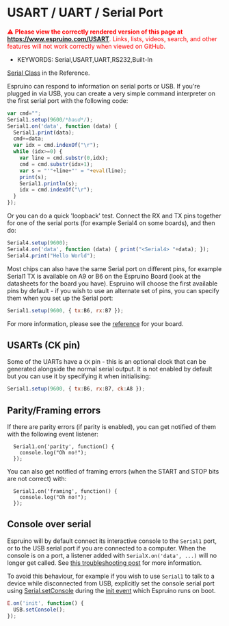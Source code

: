 <!--- Copyright (c) 2013 Gordon Williams, Pur3 Ltd. See the file LICENSE for copying permission. -->
USART / UART / Serial Port
=======================

<span style="color:red">:warning: **Please view the correctly rendered version of this page at https://www.espruino.com/USART**. Links, lists, videos, search, and other features will not work correctly when viewed on GitHub.</span>

* KEYWORDS: Serial,USART,UART,RS232,Built-In

[Serial Class](/Reference#Serial) in the Reference.

Espruino can respond to information on serial ports or USB. If you're plugged in via USB, you can create a very simple command interpreter on the first serial port with the following code:

```JavaScript
var cmd="";
Serial1.setup(9600/*baud*/);
Serial1.on('data', function (data) { 
  Serial1.print(data); 
  cmd+=data;
  var idx = cmd.indexOf("\r");
  while (idx>=0) { 
    var line = cmd.substr(0,idx);
    cmd = cmd.substr(idx+1);
    var s = "'"+line+"' = "+eval(line); 
    print(s);
    Serial1.println(s);
    idx = cmd.indexOf("\r");
  }
});
```
 
Or you can do a quick 'loopback' test. Connect the RX and TX pins together for one of the serial ports (for example Serial4 on some boards), and then do:

```JavaScript
Serial4.setup(9600);
Serial4.on('data', function (data) { print("<Serial4> "+data); });
Serial4.print("Hello World");
```
 
Most chips can also have the same Serial port on different pins, for example Serial1 TX is available on A9 or B6 on the Espruino Board (look at the datasheets for the board you have). Espruino will choose the first available pins by default - if you wish to use an alternate set of pins, you can specify them when you set up the Serial port:

```JavaScript
Serial1.setup(9600, { tx:B6, rx:B7 });
```

For more information, please see the [reference](/Reference) for your board.

USARTs (CK pin)
---------------

Some of the UARTs have a `CK` pin - this is an optional clock that can be generated alongside the normal serial output. It is not enabled by default but you can use it by specifying it when initialising:

```JavaScript
Serial1.setup(9600, { tx:B6, rx:B7, ck:A8 });
```

Parity/Framing errors
---------------------

If there are parity errors (if parity is enabled), you can get notified of them with the following event listener:

```
  Serial1.on('parity', function() {
    console.log("Oh no!");
  });
```

You can also get notified of framing errors (when the START and STOP bits are not correct) with:

```
  Serial1.on('framing', function() {
    console.log("Oh no!");
  });
```

<a name="ConsoleSerial"></a>Console over serial
-------------------

Espruino will by default connect its interactive console to the `Serial1` port, or to the USB serial port if you are connected to a computer. When the console is on a port, a listener added with `SerialX.on('data', ...)` will no longer get called. See [this troubleshooting post](/Troubleshooting#console) for more information.

To avoid this behaviour, for example if you wish to use `Serial1` to talk to a device while disconnected from USB, explicitly set the console serial port using  [Serial.setConsole](/Reference#l_Serial_setConsole) during the [init event](Reference#l_E_init) which Espruino runs on boot.

```JavaScript
E.on('init', function() {
  USB.setConsole();
});
```
